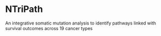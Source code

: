 # NTriPath
An integrative somatic mutation analysis to identify pathways linked with survival outcomes across 19 cancer types
